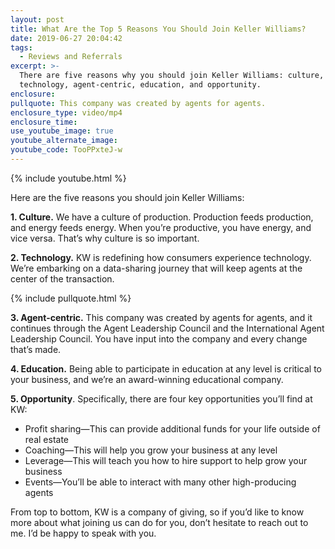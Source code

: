 ```yaml
---
layout: post
title: What Are the Top 5 Reasons You Should Join Keller Williams?
date: 2019-06-27 20:04:42
tags:
  - Reviews and Referrals
excerpt: >-
  There are five reasons why you should join Keller Williams: culture,
  technology, agent-centric, education, and opportunity.
enclosure:
pullquote: This company was created by agents for agents.
enclosure_type: video/mp4
enclosure_time:
use_youtube_image: true
youtube_alternate_image:
youtube_code: TooPPxteJ-w
---
```


{% include youtube.html %}

Here are the five reasons you should join Keller Williams:

**1\. Culture.** We have a culture of production. Production feeds production, and energy feeds energy. When you’re productive, you have energy, and vice versa. That’s why culture is so important.&nbsp;

**2\. Technology.** KW is redefining how consumers experience technology. We’re embarking on a data-sharing journey that will keep agents at the center of the transaction.&nbsp;

{% include pullquote.html %}

**3\. Agent-centric.** This company was created by agents for agents, and it continues through the Agent Leadership Council and the International Agent Leadership Council. You have input into the company and every change that’s made.&nbsp;

**4\. Education.** Being able to participate in education at any level is critical to your business, and we’re an award-winning educational company.&nbsp;

**5\. Opportunity**. Specifically, there are four key opportunities you’ll find at KW:

* Profit sharing—This can provide additional funds for your life outside of real estate
* Coaching—This will help you grow your business at any level
* Leverage—This will teach you how to hire support to help grow your business
* Events—You’ll be able to interact with many other high-producing agents

From top to bottom, KW is a company of giving, so if you’d like to know more about what joining us can do for you, don’t hesitate to reach out to me. I’d be happy to speak with you.&nbsp;

&nbsp;